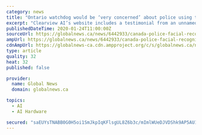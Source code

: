 ```yaml
---
category: news
title: "Ontario watchdog would be ‘very concerned’ about police using tools like Clearview AI"
excerpt: "Clearview AI’s website includes a testimonial from an unnamed person the company claims is ... consists of a one-to-one comparison between the photo of the traveller taken at the kiosk to the photograph stored on the chip in the travellers’ ePassport,” the spokesperson said. Vito Pilieci, a spokesperson for the privacy commissioner ..."
publishedDateTime: 2020-01-24T11:00:00Z
sourceUrl: https://globalnews.ca/news/6442933/canada-police-facial-recognition/
ampUrl: https://globalnews.ca/news/6442933/canada-police-facial-recognition/amp/
cdnAmpUrl: https://globalnews-ca.cdn.ampproject.org/c/s/globalnews.ca/news/6442933/canada-police-facial-recognition/amp/
type: article
quality: 32
heat: 32
published: false

provider:
  name: Global News
  domain: globalnews.ca

topics:
  - AI
  - AI Hardware

secured: "saEUYsTNABB0G0H5oi1SmJkpIqKFlsgUL8Z6b3c/mImlWUeDJVDShk9AP5AU1YDHOSTHMX3H/yc+/aRCjZgM5QeDX7CPgFLdOADoX1YOF8L0A6SWNaMegXkedSfgqYj6W91S7j1SjtWM2z8I9euOtRL9c7xYZqrIkowKIZ90yrKIskW1Gk4+JgL1sfdLy4n+EYytqGNrDHBUGQbXkz1KSIn4yLduFkWBNu/+RAlHLTCoMwpcx/2TqTbZhR7Bpp7ZEhVGjpzPGuFSaywnoMpOGX4HndfwDw9HEXE58wDKNPA/DkRpr4nY7Wao8YiVeV/qR0lMewtMkokN2T+oQyY9RuQ+axEkNJM63VQ12U7XBoQ7RwJflGRgNPSmEBsrfnACHDZ839mxRaExuvQlhROLm6AjtQDCqt1WsrzXtOK9Mc0qmHmlMCevveEFJBRvftS2ZRZVpCw2WrF/ejCOdFn/4PctAYl+aTtNw2l2dPEBBdQ=;TE6EyxUpDG8qw034reLqfg=="
---
```


